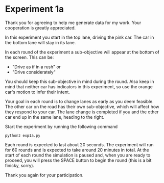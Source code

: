 Experiment 1a
=============

Thank you for agreeing to help me generate data for my work. Your cooperation is greatly appreciated.

In this experiment you start in the top lane, driving the pink car. The car in the bottom lane will stay in its lane.

In each round of the experiment a sub-objective will appear at the bottom of the screen. This can be:

* "Drive as if in a rush" or
* "Drive considerately"

You should keep this sub-objective in mind during the round. 
Also keep in mind that neither car has indicators in this experiment, so use the orange car's motion to infer their intent.

Your goal in each round is to change lanes as early as you deem feasible.
The other car on the road has their own sub-objective, which will affect how they respond to your car. 
The lane change is completed if you and the other car end up in the same lane, heading to the right.

Start the experiment by running the following command

```
python3 exp1a.py
```

Each round is expected to last about 20 seconds.
The experiment will run for 60 rounds and is expected to take around 20 minutes in total.
At the start of each round the simulation is paused and, when you are ready to proceed, you will press the SPACE button to begin
the round (this is a bit finicky, sorry).

Thank you again for your participation. 


